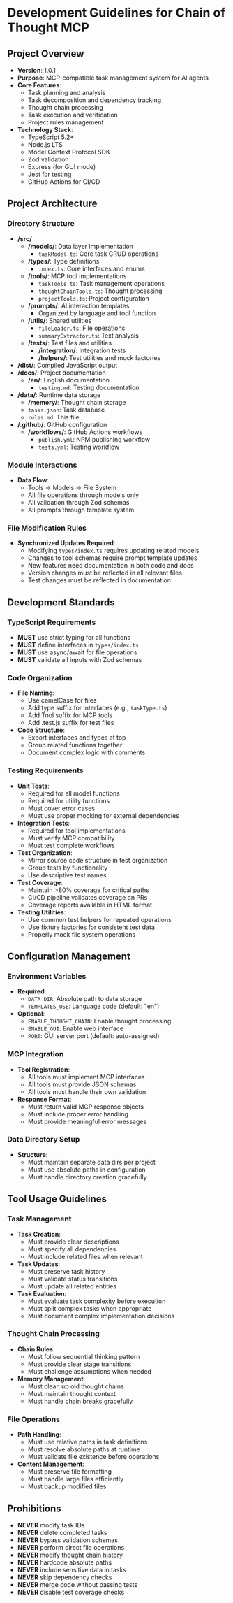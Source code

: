 # Development Guidelines for Chain of Thought MCP

## Project Overview

- **Version**: 1.0.1
- **Purpose**: MCP-compatible task management system for AI agents
- **Core Features**:
  - Task planning and analysis
  - Task decomposition and dependency tracking
  - Thought chain processing
  - Task execution and verification
  - Project rules management
- **Technology Stack**:
  - TypeScript 5.2+
  - Node.js LTS
  - Model Context Protocol SDK
  - Zod validation
  - Express (for GUI mode)
  - Jest for testing
  - GitHub Actions for CI/CD

## Project Architecture

### Directory Structure

- **/src/**
  - **/models/**: Data layer implementation
    - `taskModel.ts`: Core task CRUD operations
  - **/types/**: Type definitions
    - `index.ts`: Core interfaces and enums
  - **/tools/**: MCP tool implementations
    - `taskTools.ts`: Task management operations
    - `thoughtChainTools.ts`: Thought processing
    - `projectTools.ts`: Project configuration
  - **/prompts/**: AI interaction templates
    - Organized by language and tool function
  - **/utils/**: Shared utilities
    - `fileLoader.ts`: File operations
    - `summaryExtractor.ts`: Text analysis
  - **/__tests__/**: Test files and utilities
    - **/integration/**: Integration tests
    - **/helpers/**: Test utilities and mock factories
- **/dist/**: Compiled JavaScript output
- **/docs/**: Project documentation
  - **/en/**: English documentation
    - `testing.md`: Testing documentation
- **/data/**: Runtime data storage
  - **/memory/**: Thought chain storage
  - `tasks.json`: Task database
  - `rules.md`: This file
- **/.github/**: GitHub configuration
  - **/workflows/**: GitHub Actions workflows
    - `publish.yml`: NPM publishing workflow
    - `tests.yml`: Testing workflow

### Module Interactions

- **Data Flow**:
  - Tools → Models → File System
  - All file operations through models only
  - All validation through Zod schemas
  - All prompts through template system

### File Modification Rules

- **Synchronized Updates Required**:
  - Modifying `types/index.ts` requires updating related models
  - Changes to tool schemas require prompt template updates
  - New features need documentation in both code and docs
  - Version changes must be reflected in all relevant files
  - Test changes must be reflected in documentation

## Development Standards

### TypeScript Requirements

- **MUST** use strict typing for all functions
- **MUST** define interfaces in `types/index.ts`
- **MUST** use async/await for file operations
- **MUST** validate all inputs with Zod schemas

### Code Organization

- **File Naming**:
  - Use camelCase for files
  - Add type suffix for interfaces (e.g., `taskType.ts`)
  - Add Tool suffix for MCP tools
  - Add .test.js suffix for test files
- **Code Structure**:
  - Export interfaces and types at top
  - Group related functions together
  - Document complex logic with comments

### Testing Requirements

- **Unit Tests**:
  - Required for all model functions
  - Required for utility functions
  - Must cover error cases
  - Must use proper mocking for external dependencies
- **Integration Tests**:
  - Required for tool implementations
  - Must verify MCP compatibility
  - Must test complete workflows
- **Test Organization**:
  - Mirror source code structure in test organization
  - Group tests by functionality
  - Use descriptive test names
- **Test Coverage**:
  - Maintain >80% coverage for critical paths
  - CI/CD pipeline validates coverage on PRs
  - Coverage reports available in HTML format
- **Testing Utilities**:
  - Use common test helpers for repeated operations
  - Use fixture factories for consistent test data
  - Properly mock file system operations

## Configuration Management

### Environment Variables

- **Required**:
  - `DATA_DIR`: Absolute path to data storage
  - `TEMPLATES_USE`: Language code (default: "en")
- **Optional**:
  - `ENABLE_THOUGHT_CHAIN`: Enable thought processing
  - `ENABLE_GUI`: Enable web interface
  - `PORT`: GUI server port (default: auto-assigned)

### MCP Integration

- **Tool Registration**:
  - All tools must implement MCP interfaces
  - All tools must provide JSON schemas
  - All tools must handle their own validation
- **Response Format**:
  - Must return valid MCP response objects
  - Must include proper error handling
  - Must provide meaningful error messages

### Data Directory Setup

- **Structure**:
  - Must maintain separate data dirs per project
  - Must use absolute paths in configuration
  - Must handle directory creation gracefully

## Tool Usage Guidelines

### Task Management

- **Task Creation**:
  - Must provide clear descriptions
  - Must specify all dependencies
  - Must include related files when relevant
- **Task Updates**:
  - Must preserve task history
  - Must validate status transitions
  - Must update all related entities
- **Task Evaluation**:
  - Must evaluate task complexity before execution
  - Must split complex tasks when appropriate
  - Must document complex implementation decisions

### Thought Chain Processing

- **Chain Rules**:
  - Must follow sequential thinking pattern
  - Must provide clear stage transitions
  - Must challenge assumptions when needed
- **Memory Management**:
  - Must clean up old thought chains
  - Must maintain thought context
  - Must handle chain breaks gracefully

### File Operations

- **Path Handling**:
  - Must use relative paths in task definitions
  - Must resolve absolute paths at runtime
  - Must validate file existence before operations
- **Content Management**:
  - Must preserve file formatting
  - Must handle large files efficiently
  - Must backup modified files

## Prohibitions

- **NEVER** modify task IDs
- **NEVER** delete completed tasks
- **NEVER** bypass validation schemas
- **NEVER** perform direct file operations
- **NEVER** modify thought chain history
- **NEVER** hardcode absolute paths
- **NEVER** include sensitive data in tasks
- **NEVER** skip dependency checks
- **NEVER** merge code without passing tests
- **NEVER** disable test coverage checks